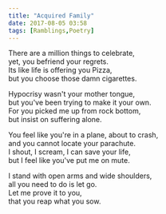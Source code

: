```yaml
---
title: "Acquired Family"
date: 2017-08-05 03:58
tags: [Ramblings,Poetry]
---
```


There are a million things to celebrate,  
yet, you befriend your regrets.  
Its like life is offering you Pizza,  
but you choose those damn cigarettes.  

Hypocrisy wasn't your mother tongue,  
but you've been trying to make it your own.  
For you picked me up from rock bottom,  
but insist on suffering alone.  

You feel like you're in a plane, about to crash,  
and you cannot locate your parachute.  
I shout, I scream, I can save your life,  
but I feel like you've put me on mute.  

I stand with open arms and wide shoulders,  
all you need to do is let go.  
Let me prove it to you,  
that you reap what you sow.  
